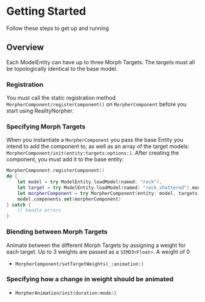 # Getting Started

Follow these steps to get up and running

## Overview

Each ModelEntity can have up to three Morph Targets. The targets must all be topologically identical to the base model.

### Registration

You must call the static registration method ``MorpherComponent/registerComponent()`` on ``MorpherComponent`` before you start using RealityNorpher.

### Specifying Morph Targets

When you instantiate a ``MorpherComponent`` you pass the base Entity you intend to add the component to, as well as an array of the target models: ``MorpherComponent/init(entity:targets:options:)``. After creating the component, you must add it to the base entity:

```swift
MorpherComponent.registerComponent()
do {
	let model = try ModelEntity.loadModel(named: "rock"),
	let target = try ModelEntity.loadModel(named: "rock_shattered").model
	let morpherComponent = try MorpherComponent(entity: model, targets: [target].compactMap { $0 })
	model.components.set(morpherComponent)
} catch {
	// handle errors
}
```

### Blending between Morph Targets

Animate between the different Morph Targets by assigning a weight for each target. Up to 3 weights are passed as a ``SIMD3<Float>``. A weight of 0
- ``MorpherComponent/setTargetWeights(_:animation:)``

### Specifying how a change in weight should be animated

- ``MorpherAnimation/init(duration:mode:)``
